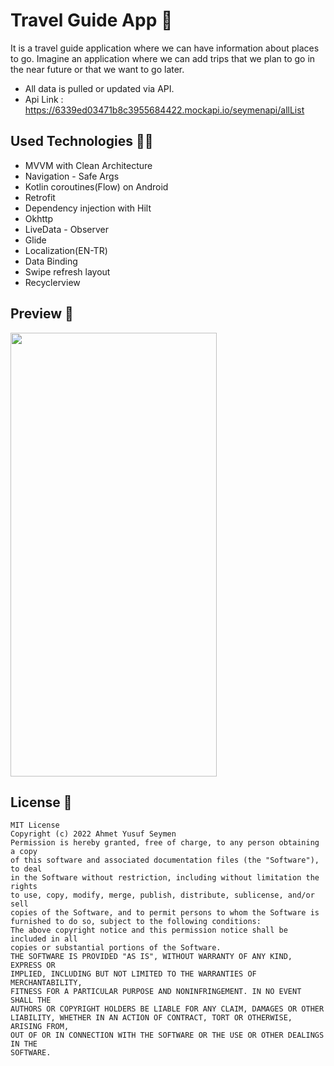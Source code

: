 # Travel Guide App 📱
It is a travel guide application where we can have information about places to go. Imagine an application where we can add trips that we plan to go in the near future or that we want to go later.
 - All data is pulled or updated via API.
 - Api Link : https://6339ed03471b8c3955684422.mockapi.io/seymenapi/allList

## Used Technologies 👨‍💻
 - MVVM with Clean Architecture
 - Navigation - Safe Args
 - Kotlin coroutines(Flow) on Android
 - Retrofit
 - Dependency injection with Hilt
 - Okhttp
 - LiveData - Observer
 - Glide
 - Localization(EN-TR)
 - Data Binding
 - Swipe refresh layout
 - Recyclerview
 
 ## Preview 🎥
 <img src ="https://user-images.githubusercontent.com/55987416/195226280-49d5b77b-9ecb-492d-ac42-ce0418f0ce04.mp4" width = 330 height = 710/>
 
 ## License 📝

```
MIT License
Copyright (c) 2022 Ahmet Yusuf Seymen
Permission is hereby granted, free of charge, to any person obtaining a copy
of this software and associated documentation files (the "Software"), to deal
in the Software without restriction, including without limitation the rights
to use, copy, modify, merge, publish, distribute, sublicense, and/or sell
copies of the Software, and to permit persons to whom the Software is
furnished to do so, subject to the following conditions:
The above copyright notice and this permission notice shall be included in all
copies or substantial portions of the Software.
THE SOFTWARE IS PROVIDED "AS IS", WITHOUT WARRANTY OF ANY KIND, EXPRESS OR
IMPLIED, INCLUDING BUT NOT LIMITED TO THE WARRANTIES OF MERCHANTABILITY,
FITNESS FOR A PARTICULAR PURPOSE AND NONINFRINGEMENT. IN NO EVENT SHALL THE
AUTHORS OR COPYRIGHT HOLDERS BE LIABLE FOR ANY CLAIM, DAMAGES OR OTHER
LIABILITY, WHETHER IN AN ACTION OF CONTRACT, TORT OR OTHERWISE, ARISING FROM,
OUT OF OR IN CONNECTION WITH THE SOFTWARE OR THE USE OR OTHER DEALINGS IN THE
SOFTWARE.
```
